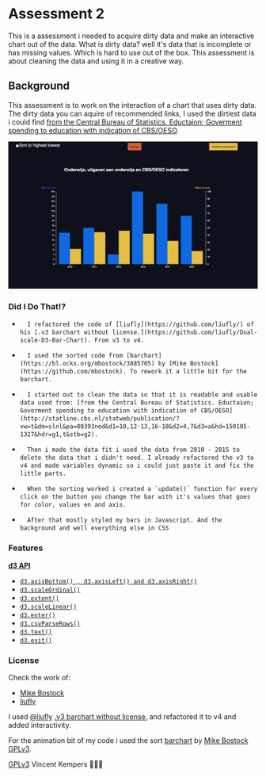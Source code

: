 # Assessment 2

This is a assessment i needed to acquire dirty data and make an interactive chart out of the data. What is dirty data? well it's data that is incomplete or has missing values. Which is hard to use out of the box. This assessment is about cleaning the data and using it in a creative way.

## Background

This assessment is to work on the interaction of a chart that uses dirty data. The dirty data you can aquire of recommended links, I used the dirtiest data i could find [from the Central Bureau of Statistics. Eductaion; Goverment spending to education with indication of CBS/OESO](http://statline.cbs.nl/statweb/publication/?vw=t&dm=slnl&pa=80393ned&d1=10,12-13,16-18&d2=4,7&d3=a&hd=150105-1327&hdr=g1,t&stb=g2).

![result of this code](preview.png)

### Did I Do That!?

*		I refactored the code of [liufly](https://github.com/liufly/) of his [.v3 barchart without license.](https://github.com/liufly/Dual-scale-D3-Bar-Chart). From v3 to v4.
*		I used the sorted code from [barchart](https://bl.ocks.org/mbostock/3885705) by [Mike Bostock](https://github.com/mbostock). To rework it a little bit for the barchart.

*		I started out to clean the data so that it is readable and usable data used from: [from the Central Bureau of Statistics. Eductaion; Goverment spending to education with indication of CBS/OESO](http://statline.cbs.nl/statweb/publication/?vw=t&dm=slnl&pa=80393ned&d1=10,12-13,16-18&d2=4,7&d3=a&hd=150105-1327&hdr=g1,t&stb=g2). 

*		Then i made the data fit i used the data from 2010 - 2015 to delete the data that i didn't need. I already refactored the v3 to v4 and made variables dynamic so i could just paste it and fix the little parts.

*		When the sorting worked i created a `update()` function for every click on the button you change the bar with it's values that goes for color, values en and axis. 

*		After that mostly styled my bars in Javascript. And the background and well everything else in CSS

### Features

[**d3 API**](https://github.com/d3/d3/blob/master/API.md)
-   [`d3.axisBottom() , d3.axisLeft() and d3.axisRight()`](https://github.com/d3/d3-axis/blob/master/README.md)
-   [`d3.scaleOrdinal()`](https://github.com/d3/d3-3.x-api-reference/blob/master/Ordinal-Scales.md#ordinal)
-   [`d3.extent()`](https://github.com/d3/d3-array/blob/master/README.md#extent)
-   [`d3.scaleLinear()`](https://github.com/d3/d3-scale/blob/master/README.md#scaleLinear)
-   [`d3.enter()`](https://github.com/d3/d3-selection/blob/master/README.md#selection_enter)
-   [`d3.csvParseRows()`](https://github.com/d3/d3-dsv/blob/master/README.md#csvParseRows)
-   [`d3.text()`](https://github.com/d3/d3-request/blob/master/README.md#text)
-   [`d3.exit()`](https://github.com/d3/d3-selection/blob/master/README.md#selection_exit)

### License

Check the work of: 
* [Mike Bostock](https://github.com/mbostock)
*	[liufly](https://github.com/liufly/)

I used [@liufly](https://github.com/liufly/) [.v3 barchart without license.](https://github.com/liufly/Dual-scale-D3-Bar-Chart) and refactored it to v4 and added interactivity.

For the animation bit of my code i used the sort [barchart](https://bl.ocks.org/mbostock/3885705) by [Mike Bostock](https://github.com/mbostock) [GPLv3](https://opensource.org/licenses/GPL-3.0).


[GPLv3](https://choosealicense.com/licenses/gpl-3.0/) Vincent Kempers 👨🏽‍💻
